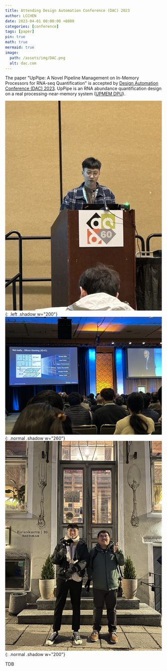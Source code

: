 ```yaml
---
title: Attending Design Automation Conference (DAC) 2023
author: LCCHEN
date: 2023-04-01 00:00:00 +0800
categories: [conference]
tags: [paper]
pin: true
math: true
mermaid: true
image:
  path: /assets/img/DAC.png
  alt: dac.com
---
```



The paper "UpPipe: A Novel Pipeline Management on In-Memory Processors for RNA-seq Quantification" is accepted by [Design Automation Conference (DAC) 2023](https://www.dac.com/). UpPipe is an RNA abundance quantification design on a real processing-near-memory system ([UPMEM DPU](https://www.upmem.com/)).

![Desktop View](/assets/img/dac3.JPG){: .left .shadow w="200"} 
![Desktop View](/assets/img/dac2.JPG){: .normal .shadow w="260"} 
![Desktop View](/assets/img/dac1.JPG){: .normal .shadow w="200"} 

TDB